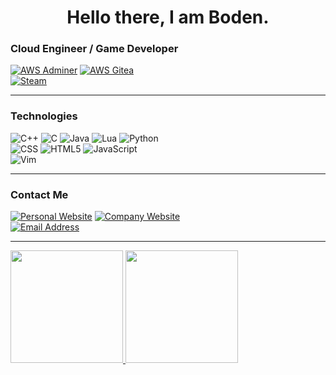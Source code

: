 <h1 align="center"> Hello there, I am Boden.</h1>

<h3> Cloud Engineer / Game Developer</h3>
  <a href="https://aws.amazon.com/marketplace/pp/prodview-saeqv42mbuzlw?sr=0-5&ref_=beagle&applicationId=AWSMPContessa"><img src="https://img.shields.io/badge/Adminer-333333?style=for-the-badge&logo=amazonaws" alt="AWS Adminer"></a>
  <a href="https://aws.amazon.com/marketplace/pp/prodview-aqod2fswtkf7q?sr=0-13&ref_=beagle&applicationId=AWSMPContessa"><img src="https://img.shields.io/badge/Gitea-333333?style=for-the-badge&logo=amazonaws" alt="AWS Gitea"></a>
  <br>
  <a href="https://store.steampowered.com/app/1885160/Tumblefire/"><img src="https://img.shields.io/badge/Tumblefire-333333?style=for-the-badge&logo=steam" alt="Steam"></a>
<hr>

<h3>Technologies</h3>
<div>
  <a><img src="https://img.shields.io/badge/C++-333333?style=for-the-badge&logo=cplusplus" alt="C++"></a>
  <a><img src="https://img.shields.io/badge/C-333333?style=for-the-badge&logo=c" alt="C"></a>
  <a><img src="https://img.shields.io/badge/Java-333333?style=for-the-badge&logo=java" alt="Java"></a>
  <a><img src="https://img.shields.io/badge/Lua-333333?style=for-the-badge&logo=lua" alt="Lua"></a>
  <a><img src="https://img.shields.io/badge/Python-333333?style=for-the-badge&logo=python" alt="Python"></a>
  <br>
  <a><img src="https://img.shields.io/badge/CSS-333333?style=for-the-badge&logo=css3" alt="CSS"></a>
  <a><img src="https://img.shields.io/badge/HTML5-333333?style=for-the-badge&logo=html5" alt="HTML5"></a>
  <a><img src="https://img.shields.io/badge/JavaScript-333333?style=for-the-badge&logo=javascript" alt="JavaScript"></a>
  <br>
  <a><img src="https://img.shields.io/badge/Vim-333333?style=for-the-badge&logo=vim" alt="Vim"></a>
</div>

<hr>

<h3>Contact Me</h3>
<div>
  <a href="https://bodenmchale.github.io/"><img target="_blank" src="https://img.shields.io/badge/Personal Website-333333?style=for-the-badge" alt="Personal Website"></a>
  <a href="https://www.lostrabbitdigital.org/"><img target="_blank" src="https://img.shields.io/badge/Company Website-333333?style=for-the-badge" alt="Company Website"></a>
  <br>
  <a href="mailto:boden.mchale@gmail.com"><img src="https://img.shields.io/badge/boden.mchale@gmail.com-333333?style=for-the-badge&logo=gmail" alt="Email Address"></a>
</div>

<hr>

<a href="https://github.com/BodenMcHale">
  <img height="180em" src="https://github-readme-stats.vercel.app/api?username=bodenmchale&theme=radical&hide_title=true&hide_rank=true&show_icons=true&include_all_commits=true&line_height=24&hide_border=true" />
  <img height="180em" src="https://github-readme-stats.vercel.app/api/top-langs/?username=bodenmchale&theme=radical&hide_title=true&langs_count=8&layout=compact&hide_border=true" />
</a>

